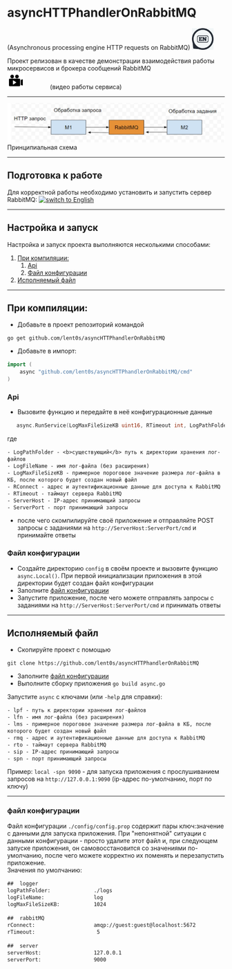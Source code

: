 # asyncHTTPhandlerOnRabbitMQ
(Asynchronous processing engine HTTP requests on RabbitMQ) <a href="https://github.com/lent0s/asyncHTTPhandlerOnRabbitMQ/blob/main/doc/README_EN.md">
                                                                   <img width="50" alt="switch to English" src="https://github.com/lent0s/asyncHTTPhandlerOnRabbitMQ/blob/main/doc/en.jpg?raw=true">
                                                                 </a>
  
Проект релизован в качестве демонстрации взаимодействия работы микросервисов и брокера сообщений RabbitMQ  
     ​ ​ ​ ​ ​ ​ ​ ​     ​ ​ ​ ​ ​ ​ ​ ​<a href="https://raw.githubusercontent.com/lent0s/asyncHTTPhandlerOnRabbitMQ/main/doc/async.mp4">
<img width="40" alt="видео работы сервиса" src="https://raw.githubusercontent.com/lent0s/asyncHTTPhandlerOnRabbitMQ/main/doc/movie.png">
</a>      ​ ​ ​ ​ ​ ​ ​ ​     ​ ​ ​ ​ ​ ​ ​ ​(видео работы сервиса)

---
  
![Схема](https://github.com/lent0s/asyncHTTPhandlerOnRabbitMQ/blob/main/doc/scheme.jpg?raw=true)
Принципиальная схема

---

## Подготовка к работе
Для корректной работы необходимо установить и запустить сервер RabbitMQ: <a href="https://www.rabbitmq.com/download.html">
<img width="200" alt="switch to English" src="https://www.rabbitmq.com/img/logo-rabbitmq.svg">
</a>  

---

## Настройка и запуск
Настройка и запуск проекта выполняются несколькими способами:
1. [При компиляции:](#При-компиляции:)
   1. [Api](#Api)
   2. [Файл конфигурации](#Файл-конфигурации)
2. [Исполняемый файл](#Исполняемый-файл)

---

## При компиляции:
- Добавьте в проект репозиторий командой  
```
go get github.com/lent0s/asyncHTTPhandlerOnRabbitMQ
```  
- Добавьте в импорт:

```Go
import (
    async "github.com/lent0s/asyncHTTPhandlerOnRabbitMQ/cmd"
)
```

### Api
- Вызовите функцию и передайте в неё конфигурационные данные

 ```Go
    async.RunService(LogMaxFileSizeKB uint16, RTimeout int, LogPathFolder, LogFileName, RConnect, ServerHost, ServerPort string)
 ```

где

```
- LogPathFolder - <b>существующий</b> путь к директории хранения лог-файлов
- LogFileName - имя лог-файла (без расширения)
- LogMaxFileSizeKB - примерное пороговое значение размера лог-файла в КБ, после которого будет создан новый файл
- RConnect - адрес и аутентификационные данные для доступа к RabbitMQ
- RTimeout - таймаут сервера RabbitMQ
- ServerHost - IP-адрес принимающий запросы
- ServerPort - порт принимающий запросы
```

- после чего скомпилируйте своё приложение и отправляйте POST запросы с заданиями на ``http://ServerHost:ServerPort/cmd`` и принимайте ответы

### Файл конфигурации
- Создайте директорию `config` в своём проекте и вызовите функцию `async.Local()`. При первой инициализации приложения в этой директории будет создан файл конфигурации
- Заполните [файл конфигурации](#файл-кoнфигурации)
- Запустите приложение, после чего можете отправлять запросы с заданиями на ``http://ServerHost:ServerPort/cmd`` и принимать ответы

---

## Исполняемый файл
- Скопируйте проект с помощью
```
git clone https://github.com/lent0s/asyncHTTPhandlerOnRabbitMQ
```  
- Заполните [файл конфигурации](#файл-кoнфигурации)
- Выполните сборку приложения `go build async.go`

Запустите ```async``` с ключами (или ```-help``` для справки):
```
- lpf - путь к директории хранения лог-файлов
- lfn - имя лог-файла (без расширения)
- lms - примерное пороговое значение размера лог-файла в КБ, после которого будет создан новый файл
- rmq - адрес и аутентификационные данные для доступа к RabbitMQ
- rto - таймаут сервера RabbitMQ
- sip - IP-адрес принимающий запросы
- spn - порт принимающий запросы
```

Пример: ```local -spn 9090``` - для запуска приложения с прослушиванием запросов на ```http://127.0.0.1:9090``` (ip-адрес по-умолчанию, порт по ключу)

---

### файл кoнфигурации
Файл конфигурации ```./config/config.prop``` содержит пары ключ:значение с данными для запуска приложения. При "непонятной" ситуации с данными конфигурации - просто удалите этот файл и, при следующем запуске приложения, он самовосстановится со значениями по-умолчанию, после чего можете корректно их поменять и перезапустить приложение.  
Значения по умолчанию:  

```text
##  logger
logPathFolder:              ./logs
logFileName:                log
logMaxFileSizeKB:           1024

##  rabbitMQ
rConnect:                   amqp://guest:guest@localhost:5672
rTimeout:                    5

##  server
serverHost:                 127.0.0.1
serverPort:                 9000
```
